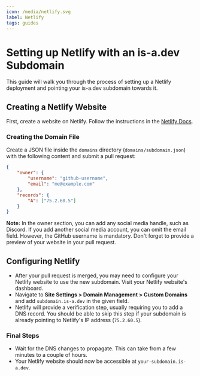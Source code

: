 ```yaml
---
icon: /media/netlify.svg
label: Netlify
tags: guides
---
```


# Setting up Netlify with an is-a.dev Subdomain

This guide will walk you through the process of setting up a Netlify deployment and pointing your is-a.dev subdomain towards it.

## Creating a Netlify Website

First, create a website on Netlify. Follow the instructions in the [Netlify Docs](https://docs.netlify.com/).

### Creating the Domain File

Create a JSON file inside the `domains` directory (`domains/subdomain.json`) with the following content and submit a pull request:

```json
{
    "owner": {
        "username": "github-username",
        "email": "me@example.com"
    },
    "records": {
        "A": ["75.2.60.5"]
    }
}
```

**Note:** In the owner section, you can add any social media handle, such as Discord. If you add another social media account, you can omit the email field. However, the GitHub username is mandatory. Don't forget to provide a preview of your website in your pull request.

## Configuring Netlify
- After your pull request is merged, you may need to configure your Netlify website to use the new subdomain. Visit your Netlify website's dashboard.
- Navigate to **Site Settings > Domain Management > Custom Domains** and add `subdomain.is-a.dev` in the given field.
- Netlify will provide a verification step, usually requiring you to add a DNS record. You should be able to skip this step if your subdomain is already pointing to Netlify's IP address (`75.2.60.5`).

### Final Steps
- Wait for the DNS changes to propagate. This can take from a few minutes to a couple of hours.
- Your Netlify website should now be accessible at `your-subdomain.is-a.dev`.
